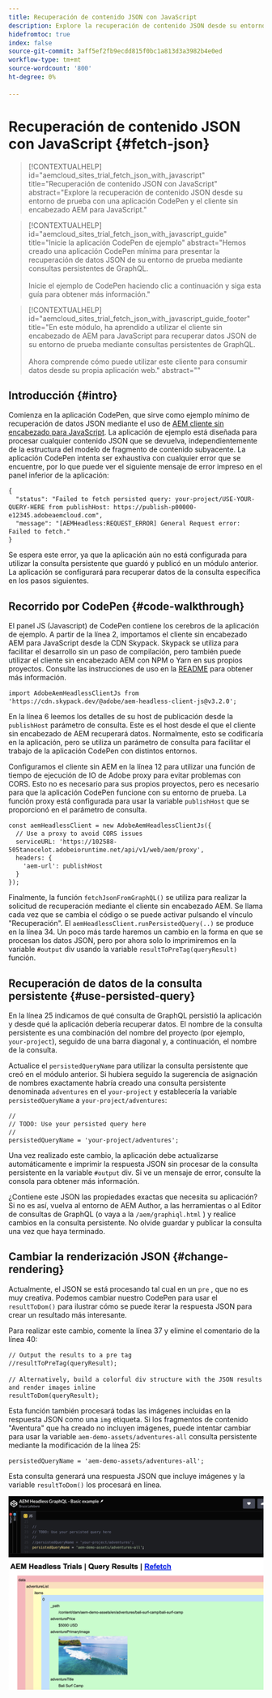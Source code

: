 ```yaml
---
title: Recuperación de contenido JSON con JavaScript
description: Explore la recuperación de contenido JSON desde su entorno de prueba con una aplicación CodePen y el cliente sin encabezado AEM para JavaScript.
hidefromtoc: true
index: false
source-git-commit: 3aff5ef2fb9ecdd815f0bc1a813d3a3982b4e0ed
workflow-type: tm+mt
source-wordcount: '800'
ht-degree: 0%

---
```



# Recuperación de contenido JSON con JavaScript {#fetch-json}

>[!CONTEXTUALHELP]
>id="aemcloud_sites_trial_fetch_json_with_javascript"
>title="Recuperación de contenido JSON con JavaScript"
>abstract="Explore la recuperación de contenido JSON desde su entorno de prueba con una aplicación CodePen y el cliente sin encabezado AEM para JavaScript."

>[!CONTEXTUALHELP]
>id="aemcloud_sites_trial_fetch_json_with_javascript_guide"
>title="Inicie la aplicación CodePen de ejemplo"
>abstract="Hemos creado una aplicación CodePen mínima para presentar la recuperación de datos JSON de su entorno de prueba mediante consultas persistentes de GraphQL.<br><br>Inicie el ejemplo de CodePen haciendo clic a continuación y siga esta guía para obtener más información."

>[!CONTEXTUALHELP]
>id="aemcloud_sites_trial_fetch_json_with_javascript_guide_footer"
>title="En este módulo, ha aprendido a utilizar el cliente sin encabezado de AEM para JavaScript para recuperar datos JSON de su entorno de prueba mediante consultas persistentes de GraphQL.<br><br>Ahora comprende cómo puede utilizar este cliente para consumir datos desde su propia aplicación web."
>abstract=""

## Introducción {#intro}

Comienza en la aplicación CodePen, que sirve como ejemplo mínimo de recuperación de datos JSON mediante el uso de [AEM cliente sin encabezado para JavaScript](https://github.com/adobe/aem-headless-client-js). La aplicación de ejemplo está diseñada para procesar cualquier contenido JSON que se devuelva, independientemente de la estructura del modelo de fragmento de contenido subyacente. La aplicación CodePen intenta ser exhaustiva con cualquier error que se encuentre, por lo que puede ver el siguiente mensaje de error impreso en el panel inferior de la aplicación:

```
{
  "status": "Failed to fetch persisted query: your-project/USE-YOUR-QUERY-HERE from publishHost: https://publish-p00000-e12345.adobeaemcloud.com",
  "message": "[AEMHeadless:REQUEST_ERROR] General Request error: Failed to fetch."
}
```

Se espera este error, ya que la aplicación aún no está configurada para utilizar la consulta persistente que guardó y publicó en un módulo anterior. La aplicación se configurará para recuperar datos de la consulta específica en los pasos siguientes.

## Recorrido por CodePen {#code-walkthrough}

El panel JS (Javascript) de CodePen contiene los cerebros de la aplicación de ejemplo. A partir de la línea 2, importamos el cliente sin encabezado AEM para JavaScript desde la CDN Skypack. Skypack se utiliza para facilitar el desarrollo sin un paso de compilación, pero también puede utilizar el cliente sin encabezado AEM con NPM o Yarn en sus propios proyectos. Consulte las instrucciones de uso en la [README](https://github.com/adobe/aem-headless-client-js#aem-headless-client-for-javascript) para obtener más información.

```
import AdobeAemHeadlessClientJs from 'https://cdn.skypack.dev/@adobe/aem-headless-client-js@v3.2.0';
```

En la línea 6 leemos los detalles de su host de publicación desde la `publishHost` parámetro de consulta. Este es el host desde el que el cliente sin encabezado de AEM recuperará datos. Normalmente, esto se codificaría en la aplicación, pero se utiliza un parámetro de consulta para facilitar el trabajo de la aplicación CodePen con distintos entornos.

Configuramos el cliente sin AEM en la línea 12 para utilizar una función de tiempo de ejecución de IO de Adobe proxy para evitar problemas con CORS. Esto no es necesario para sus propios proyectos, pero es necesario para que la aplicación CodePen funcione con su entorno de prueba. La función proxy está configurada para usar la variable `publishHost` que se proporcionó en el parámetro de consulta.

```
const aemHeadlessClient = new AdobeAemHeadlessClientJs({
  // Use a proxy to avoid CORS issues
  serviceURL: 'https://102588-505tanocelot.adobeioruntime.net/api/v1/web/aem/proxy',
  headers: {
    'aem-url': publishHost
  }
});
```

Finalmente, la función `fetchJsonFromGraphQL()` se utiliza para realizar la solicitud de recuperación mediante el cliente sin encabezado AEM. Se llama cada vez que se cambia el código o se puede activar pulsando el vínculo &quot;Recuperación&quot;. El `aemHeadlessClient.runPersistedQuery(..)` se produce en la línea 34. Un poco más tarde haremos un cambio en la forma en que se procesan los datos JSON, pero por ahora solo lo imprimiremos en la variable `#output` div usando la variable `resultToPreTag(queryResult)` función.

## Recuperación de datos de la consulta persistente {#use-persisted-query}

En la línea 25 indicamos de qué consulta de GraphQL persistió la aplicación y desde qué la aplicación debería recuperar datos. El nombre de la consulta persistente es una combinación del nombre del proyecto (por ejemplo, `your-project`), seguido de una barra diagonal y, a continuación, el nombre de la consulta.

Actualice el `persistedQueryName` para utilizar la consulta persistente que creó en el módulo anterior. Si hubiera seguido la sugerencia de asignación de nombres exactamente habría creado una consulta persistente denominada `adventures` en el `your-project` y establecería la variable `persistedQueryName` a `your-project/adventures`:

```
//
// TODO: Use your persisted query here
//
persistedQueryName = 'your-project/adventures';
```

Una vez realizado este cambio, la aplicación debe actualizarse automáticamente e imprimir la respuesta JSON sin procesar de la consulta persistente en la variable `#output` div. Si ve un mensaje de error, consulte la consola para obtener más información.

¿Contiene este JSON las propiedades exactas que necesita su aplicación? Si no es así, vuelva al entorno de AEM Author, a las herramientas o al Editor de consultas de GraphQL (o vaya a la `/aem/graphiql.html` ) y realice cambios en la consulta persistente. No olvide guardar y publicar la consulta una vez que haya terminado.

## Cambiar la renderización JSON {#change-rendering}

Actualmente, el JSON se está procesando tal cual en un `pre` , que no es muy creativa. Podemos cambiar nuestro CodePen para usar el `resultToDom()` para ilustrar cómo se puede iterar la respuesta JSON para crear un resultado más interesante.

Para realizar este cambio, comente la línea 37 y elimine el comentario de la línea 40:

```
// Output the results to a pre tag
//resultToPreTag(queryResult);

// Alternatively, build a colorful div structure with the JSON results and render images inline
resultToDom(queryResult);
```

Esta función también procesará todas las imágenes incluidas en la respuesta JSON como una `img` etiqueta. Si los fragmentos de contenido &quot;Aventura&quot; que ha creado no incluyen imágenes, puede intentar cambiar para usar la variable `aem-demo-assets/adventures-all` consulta persistente mediante la modificación de la línea 25:

```
persistedQueryName = 'aem-demo-assets/adventures-all';
```

Esta consulta generará una respuesta JSON que incluye imágenes y la variable `resultToDom()` los procesará en línea.

![Resultado de la consulta adventures-all y de la función de renderización resultToDom](assets/do-not-localize/adventures-all-query-result.png)
